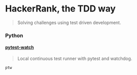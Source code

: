 # HackerRank, the TDD way
> Solving challenges using test driven development.

### Python
#### [pytest-watch](https://github.com/joeyespo/pytest-watch)
> Local continuous test runner with pytest and watchdog. 

`ptw`
